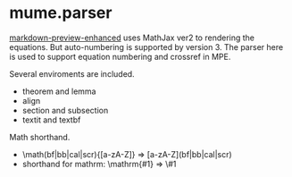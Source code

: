 # mume.parser
[markdown-preview-enhanced](https://github.com/shd101wyy/vscode-markdown-preview-enhanced) uses MathJax ver2 to rendering the equations. But auto-numbering is supported by version 3. The parser here is used to support equation numbering and crossref in MPE. 

Several enviroments are included.
- theorem and lemma
- align
- section and subsection
- textit and textbf

Math shorthand.
- \\math(bf|bb|cal|scr){[a-zA-Z]} => \[a-zA-Z](bf|bb|cal|scr)
- shorthand for mathrm: \\mathrm{#1} => \\#1
